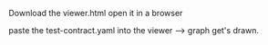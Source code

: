 Download the viewer.html
open it in a browser


paste the test-contract.yaml into the viewer --> graph get's drawn.
